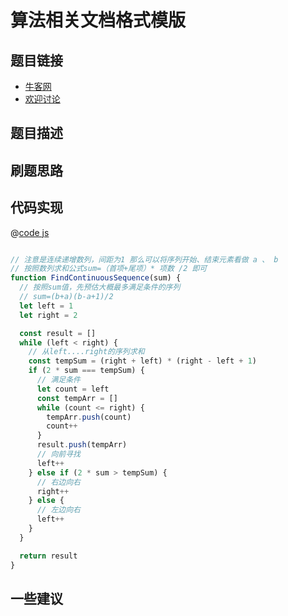 # 算法相关文档格式模版

## 题目链接

- [牛客网]()
- [欢迎讨论]()

## 题目描述

## 刷题思路

## 代码实现

@[code js](@code/algorithm/剑指/双指针/findContinuousSequence.js)

```js

// 注意是连续递增数列，间距为1 那么可以将序列开始、结束元素看做 a 、 b
// 按照数列求和公式sum=（首项+尾项）* 项数 /2 即可
function FindContinuousSequence(sum) {
  // 按照sum值，先预估大概最多满足条件的序列
  // sum=(b+a)(b-a+1)/2
  let left = 1
  let right = 2

  const result = []
  while (left < right) {
    // 从left....right的序列求和
    const tempSum = (right + left) * (right - left + 1)
    if (2 * sum === tempSum) {
      // 满足条件
      let count = left
      const tempArr = []
      while (count <= right) {
        tempArr.push(count)
        count++
      }
      result.push(tempArr)
      // 向前寻找
      left++
    } else if (2 * sum > tempSum) {
      // 右边向右
      right++
    } else {
      // 左边向右
      left++
    }
  }

  return result
}


```

## 一些建议
